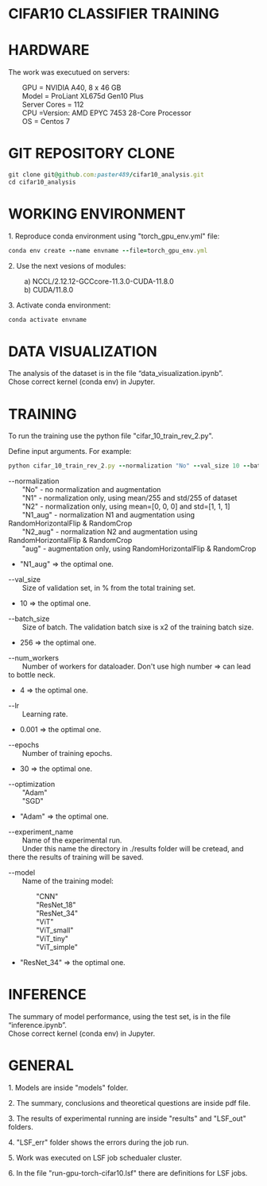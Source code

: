 # CIFAR10 CLASSIFIER TRAINING

# HARDWARE

The work was executued on servers:
    
&emsp;&emsp;GPU = NVIDIA A40, 8 x 46 GB  
&emsp;&emsp;Model = ProLiant XL675d Gen10 Plus   
&emsp;&emsp;Server Cores = 112  
&emsp;&emsp;CPU =Version: AMD EPYC 7453 28-Core Processor  
&emsp;&emsp;OS = Centos 7

# GIT REPOSITORY CLONE

```ruby
git clone git@github.com:paster489/cifar10_analysis.git
cd cifar10_analysis
```

# WORKING ENVIRONMENT

1\. Reproduce conda environment using "torch_gpu_env.yml" file:

```ruby
conda env create --name envname --file=torch_gpu_env.yml
```

2\. Use the next vesions of modules:    
     
&emsp;&emsp;  a) NCCL/2.12.12-GCCcore-11.3.0-CUDA-11.8.0  
&emsp;&emsp;  b) CUDA/11.8.0

3\. Activate conda environment:
```ruby
conda activate envname
```



# DATA VISUALIZATION
The analysis of the dataset is in the file “data_visualization.ipynb”.  
Chose correct kernel (conda env) in Jupyter.

# TRAINING

To run the training use the python file "cifar_10_train_rev_2.py".   

Define input arguments.
For example:

```ruby
python cifar_10_train_rev_2.py --normalization "No" --val_size 10 --batch_size 128 --num_workers 4 --lr 0.001 --epochs 100 --optimization "Adam" --experiment_name "CNN_No_run_1" --model "CNN"
```

 --normalization  
&emsp;&emsp;"No" - no normalization and augmentation  
&emsp;&emsp;"N1" - normalization only, using mean/255 and std/255 of dataset   
&emsp;&emsp;"N2" - normalization only, using mean=[0, 0, 0] and std=[1, 1, 1]   
&emsp;&emsp;"N1_aug" - normalization N1 and augmentation using RandomHorizontalFlip & RandomCrop   
&emsp;&emsp;"N2_aug" - normalization N2 and augmentation using RandomHorizontalFlip & RandomCrop  
&emsp;&emsp;"aug" - augmentation only, using RandomHorizontalFlip & RandomCrop  

- "N1_aug" => the optimal one.

--val_size    
&emsp;&emsp;Size of validation set, in % from the total training set.  

- 10 => the optimal one.

--batch_size  
&emsp;&emsp;Size of batch. The validation batch sixe is x2 of the training batch size.  

- 256 => the optimal one.

--num_workers  
&emsp;&emsp;Number of workers for dataloader. Don't use high number => can lead to bottle neck.

- 4 => the optimal one.

--lr  
&emsp;&emsp;Learning rate.

- 0.001 => the optimal one.

--epochs  
&emsp;&emsp;Number of training epochs.

- 30 => the optimal one.

--optimization  
&emsp;&emsp;"Adam"  
&emsp;&emsp;"SGD"  

- "Adam" => the optimal one.

--experiment_name  
&emsp;&emsp;Name of the experimental run.  
&emsp;&emsp;Under this name the directory in ./results
folder will be cretead, and there the results of training will be saved.  

--model   
&emsp;&emsp;Name of the training model: 

&emsp;&emsp;&emsp;&emsp;"CNN"  
&emsp;&emsp;&emsp;&emsp;"ResNet_18"  
&emsp;&emsp;&emsp;&emsp;"ResNet_34"  
&emsp;&emsp;&emsp;&emsp;"ViT"   
&emsp;&emsp;&emsp;&emsp;"ViT_small"  
&emsp;&emsp;&emsp;&emsp;"ViT_tiny"  
&emsp;&emsp;&emsp;&emsp;"ViT_simple"  

- "ResNet_34" => the optimal one.

  
# INFERENCE
The summary of model performance, using the test set, is in the file “inference.ipynb”.  
Chose correct kernel (conda env) in Jupyter.

# GENERAL
1\. Models are inside "models" folder.

2\. The summary, conclusions and theoretical questions are inside pdf file.

3\. The results of experimental running are inside "results" and "LSF_out" folders.  

4\. "LSF_err" folder shows the errors during the job run. 

5\. Work was executed on LSF job schedualer cluster. 

6\. In the file "run-gpu-torch-cifar10.lsf" there are definitions for LSF jobs.

